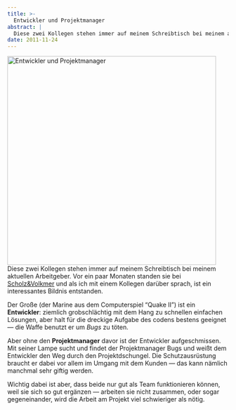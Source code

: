 ```yaml
---
title: >-
  Entwickler und Projektmanager
abstract: |
  Diese zwei Kollegen stehen immer auf meinem Schreibtisch bei meinem aktuellen Arbeitgeber. Vor ein paar Monaten standen sie bei Scholz&amp;Volkmer und als ich mit einem Kollegen darüber sprach, ist ein interessantes Bildnis entstanden.
date: 2011-11-24
---
```


[<img src="http://farm8.staticflickr.com/7031/6391475553_f4ba79e367_b.jpg" alt="Entwickler und Projektmanager" width="475" />][1]Diese
zwei Kollegen stehen immer auf meinem Schreibtisch bei meinem aktuellen
Arbeitgeber. Vor ein paar Monaten standen sie bei
<a href="http://www.s-v.de/" rel="friend met coworker">Scholz&Volkmer</a> und
als ich mit einem Kollegen darüber sprach, ist ein interessantes Bildnis
entstanden.

Der Große (der Marine aus dem Computerspiel &#8220;Quake II&#8221;) ist ein
**Entwickler**: ziemlich grobschlächtig mit dem Hang zu schnellen einfachen
Lösungen, aber halt für die dreckige Aufgabe des codens bestens geeignet — die
Waffe benutzt er um _Bugs_ zu töten.

Aber ohne den **Projektmanager** davor ist der Entwickler aufgeschmissen. Mit
seiner Lampe sucht und findet der Projektmanager Bugs und weißt dem Entwickler
den Weg durch den Projektdschungel. Die Schutzausrüstung braucht er dabei vor
allem im Umgang mit dem Kunden — das kann nämlich manchmal sehr giftig werden.

Wichtig dabei ist aber, dass beide nur gut als Team funktionieren können, weil
sie sich so gut ergänzen — arbeiten sie nicht zusammen, oder sogar
gegeneinander, wird die Arbeit am Projekt viel schwieriger als nötig.

[1]: http://www.flickr.com/photos/tacker/6391475553/
